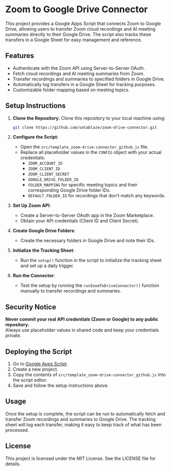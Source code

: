 # Zoom to Google Drive Connector

This project provides a Google Apps Script that connects Zoom to Google Drive, allowing users to transfer Zoom cloud recordings and AI meeting summaries directly to their Google Drive. The script also tracks these transfers in a Google Sheet for easy management and reference.

## Features

- Authenticate with the Zoom API using Server-to-Server OAuth.
- Fetch cloud recordings and AI meeting summaries from Zoom.
- Transfer recordings and summaries to specified folders in Google Drive.
- Automatically log transfers in a Google Sheet for tracking purposes.
- Customizable folder mapping based on meeting topics.

## Setup Instructions

1. **Clone the Repository**:
   Clone this repository to your local machine using:

   ```bash
   git clone https://github.com/vatablaze/zoom-drive-connector.git
   ```

2. **Configure the Script**:
   - Open the `src/template_zoom-drive-connector_github.js` file.
   - Replace all placeholder values in the `CONFIG` object with your actual credentials:
     - `ZOOM_ACCOUNT_ID`
     - `ZOOM_CLIENT_ID`
     - `ZOOM_CLIENT_SECRET`
     - `GOOGLE_DRIVE_FOLDER_ID`
     - `FOLDER_MAPPING` for specific meeting topics and their corresponding Google Drive folder IDs.
     - `DEFAULT_FOLDER_ID` for recordings that don't match any keywords.

3. **Set Up Zoom API**:
   - Create a Server-to-Server OAuth app in the Zoom Marketplace.
   - Obtain your API credentials (Client ID and Client Secret).

4. **Create Google Drive Folders**:
   - Create the necessary folders in Google Drive and note their IDs.

5. **Initialize the Tracking Sheet**:
   - Run the `setup()` function in the script to initialize the tracking sheet and set up a daily trigger.

6. **Run the Connector**:
   - Test the setup by running the `runZoomToDriveConnector()` function manually to transfer recordings and summaries.

## Security Notice

**Never commit your real API credentials (Zoom or Google) to any public repository.**  
Always use placeholder values in shared code and keep your credentials private.

## Deploying the Script

1. Go to [Google Apps Script](https://script.google.com).
2. Create a new project.
3. Copy the contents of `src/template_zoom-drive-connector_github.js` into the script editor.
4. Save and follow the setup instructions above.

## Usage

Once the setup is complete, the script can be run to automatically fetch and transfer Zoom recordings and summaries to Google Drive. The tracking sheet will log each transfer, making it easy to keep track of what has been processed.

## License

This project is licensed under the MIT License. See the LICENSE file for details.
